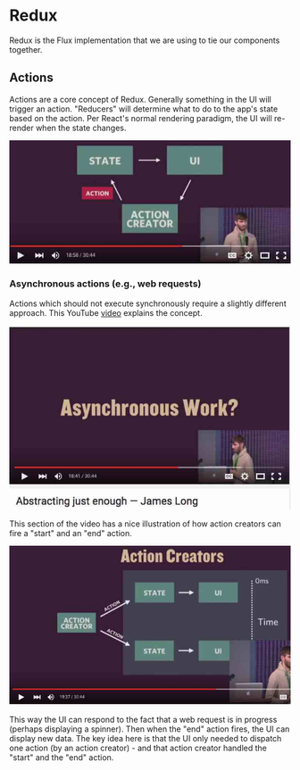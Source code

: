 
# Redux
Redux is the Flux implementation that we are using to tie our components together.


## Actions
Actions are a core concept of Redux.  Generally something in the UI will trigger an action.  "Reducers" will determine what to do to the app's state based on the action.  Per React's normal rendering paradigm, the UI will re-render when the state changes.

![](2015-12-18_16-27-13.jpg)


### Asynchronous actions (e.g., web requests)
Actions which should not execute synchronously require a slightly different approach.  This YouTube [video](https://youtu.be/764wvf8KuTw?t=1121) explains the concept.

![](2015-12-18_16-07-28.jpg)

This section of the video has a nice illustration of how action creators can fire a "start" and an "end" action.

![](2015-12-18_16-28-44.jpg)

This way the UI can respond to the fact that a web request is in progress (perhaps displaying a spinner).  Then when the "end" action fires, the UI can display new data.  The key idea here is that the UI only needed to dispatch one action (by an action creator) - and that action creator handled the "start" and the "end" action.
